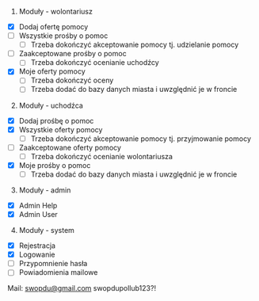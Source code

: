 1. Moduły - wolontariusz

- [x] Dodaj ofertę pomocy
- [ ] Wszystkie prośby o pomoc
  - [ ] Trzeba dokończyć akceptowanie pomocy tj. udzielanie pomocy
- [ ] Zaakceptowane prośby o pomoc
  - [ ] Trzeba dokończyć ocenianie uchodźcy
- [x] Moje oferty pomocy
  - [ ] Trzeba dokończyć oceny
  - [ ] Trzeba dodać do bazy danych miasta i uwzględnić je w froncie

2. Moduły - uchodźca

- [x] Dodaj prośbę o pomoc
- [x] Wszystkie oferty pomocy
  - [ ] Trzeba dokończyć akceptowanie pomocy tj. przyjmowanie pomocy
- [ ] Zaakceptowane oferty pomocy
  - [ ] Trzeba dokończyć ocenianie wolontariusza 
- [x] Moje prośby o pomoc
  - [ ] Trzeba dodać do bazy danych miasta i uwzględnić je w froncie

3. Moduły - admin

- [x] Admin Help
- [x] Admin User

4. Moduły - system

- [x] Rejestracja
- [x] Logowanie
- [ ] Przypomnienie hasła
- [ ] Powiadomienia mailowe

Mail:
swopdu@gmail.com
swopdupollub123?!
